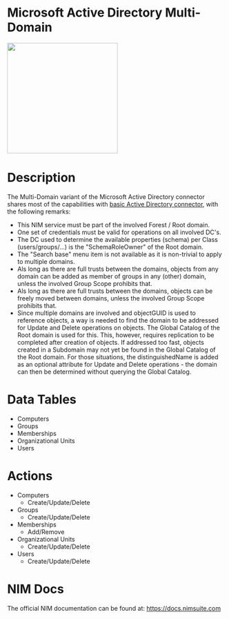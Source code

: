 # Microsoft Active Directory Multi-Domain

<img src="https://user-images.githubusercontent.com/24281600/134387458-b0686b64-7252-41b0-9d6d-a8b084bac626.png" width="256px" />

# Description
The Multi-Domain variant of the Microsoft Active Directory connector shares most of the capabilities with [basic Active Directory connector](https://github.com/Tools4ever-NIM/NIM-System-PowerShell-Microsoft-Active-Directory), with the following remarks:

- This NIM service must be part of the involved Forest / Root domain.
- One set of credentials must be valid for operations on all involved DC's.
- The DC used to determine the available properties (schema) per Class (users/groups/...) is the "SchemaRoleOwner" of the Root domain.
- The "Search base" menu item is not available as it is non-trivial to apply to multiple domains.
- Als long as there are full trusts between the domains, objects from any domain can be added as member of groups in any (other) domain, unless the involved Group Scope prohibits that.
- Als long as there are full trusts between the domains, objects can be freely moved between domains, unless the involved Group Scope prohibits that.
- Since multiple domains are involved and objectGUID is used to reference objects, a way is needed to find the domain to be addressed for Update and Delete operations on objects. The Global Catalog of the Root domain is used for this. This, however, requires replication to be completed after creation of objects. If addressed too fast, objects created in a Subdomain may not yet be found in the Global Catalog of the Root domain. For those situations, the distinguishedName is added as an optional attribute for Update and Delete operations - the domain can then be determined without querying the Global Catalog.

# Data Tables
- Computers
- Groups
- Memberships
- Organizational Units
- Users


# Actions
- Computers
    - Create/Update/Delete
- Groups
    - Create/Update/Delete
- Memberships
    - Add/Remove
- Organizational Units
    - Create/Update/Delete
- Users
    - Create/Update/Delete

# NIM Docs
The official NIM documentation can be found at: https://docs.nimsuite.com
